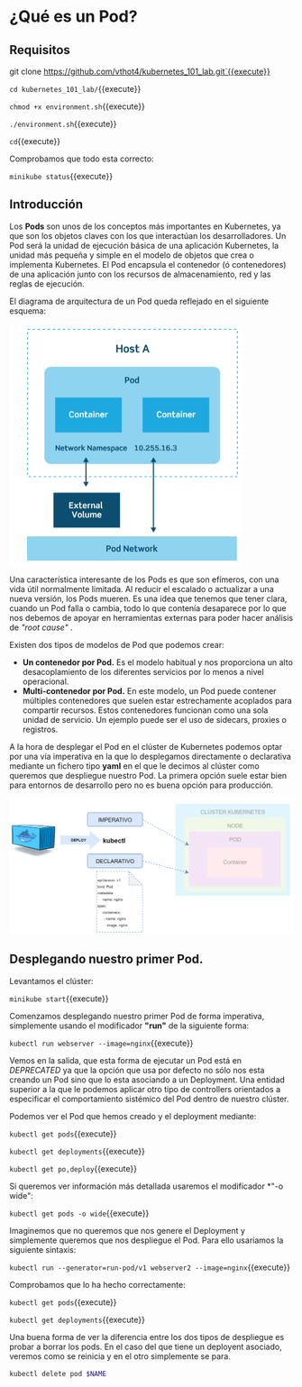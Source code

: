 # ¿Qué es un Pod?

## Requisitos

git clone https://github.com/vthot4/kubernetes_101_lab.git`{{execute}}

`cd kubernetes_101_lab/`{{execute}}

`chmod +x environment.sh`{{execute}}

`./environment.sh`{{execute}}

`cd`{{execute}}

Comprobamos que todo esta correcto:

`minikube status`{{execute}}


## Introducción

Los **Pods** son unos de los conceptos más importantes en Kubernetes, ya que son los objetos claves con los que interactúan los desarrolladores.  Un Pod será la unidad de ejecución básica de una aplicación Kubernetes, la unidad más pequeña y simple en el modelo de objetos que crea o implementa Kubernetes. El Pod encapsula el contenedor (ó contenedores) de una aplicación junto con los recursos de almacenamiento, red y las reglas de ejecución.   

El diagrama de arquitectura de un Pod queda reflejado en el siguiente esquema:

<img src="./assets/Pod_architecture.png" style="zoom: 50%;" />

Una característica interesante de los Pods es que son efímeros, con una vida útil normalmente limitada. Al reducir el escalado o actualizar a una nueva versión, los Pods mueren. Es una idea que tenemos que tener clara, cuando un Pod falla o cambia, todo lo que contenía desaparece por lo que nos debemos de apoyar en herramientas externas para poder hacer análisis de *"root cause"* .

Existen dos tipos de modelos de Pod que podemos crear:

- **Un contenedor por Pod.**  Es el modelo habitual y nos proporciona un alto desacoplamiento de los diferentes servicios por lo menos a nivel operacional.
- **Multi-contenedor por Pod.** En este modelo, un Pod puede contener múltiples contenedores que suelen estar estrechamente acoplados para compartir recursos. Estos contenedores funcionan como una sola unidad de servicio. Un ejemplo puede ser el uso de sidecars, proxies o registros.



A la hora de desplegar el Pod en el clúster de Kubernetes podemos optar por una vía imperativa en la que lo desplegamos directamente o declarativa mediante un fichero tipo **yaml** en el que le decimos al clúster como queremos que despliegue nuestro Pod. La primera opción suele estar bien para entornos de desarrollo pero no es buena opción para producción. 

![flujo](./assets/Deply_aplication_Pod.png)

## Desplegando nuestro primer Pod.

Levantamos el clúster:

`minikube start`{{execute}}

Comenzamos desplegando nuestro primer Pod de forma imperativa, simplemente usando el modificador **"run"** de la siguiente forma:

`kubectl run webserver --image=nginx`{{execute}}

Vemos en la salida, que esta forma de ejecutar un Pod está en *DEPRECATED* ya que la opción que usa por defecto no sólo nos esta creando un Pod sino que lo esta asociando a un Deployment. Una entidad superior a la que le podemos aplicar otro tipo de controllers orientados a especificar el comportamiento sistémico del Pod dentro de nuestro clúster.

Podemos ver el Pod que hemos creado y  el deployment mediante:

`kubectl get pods`{{execute}}

`kubectl get deployments`{{execute}}

`kubectl get po,deploy`{{execute}}

Si queremos ver información más detallada usaremos el modificador *"-o wide":

`kubectl get pods -o wide`{{execute}}

Imaginemos que no queremos que nos genere el Deployment y simplemente queremos que nos despliegue el Pod. Para ello usaríamos la siguiente sintaxis:

`kubectl run --generator=run-pod/v1 webserver2 --image=nginx`{{execute}}

Comprobamos que lo ha hecho correctamente:

`kubectl get pods`{{execute}}

`kubectl get deployments`{{execute}}

Una buena forma de ver la diferencia entre los dos tipos de despliegue es probar a borrar los pods. En el caso del que tiene un deployent asociado, veremos como se reinicia y en el otro simplemente se para. 

```bash
kubectl delete pod $NAME
```

